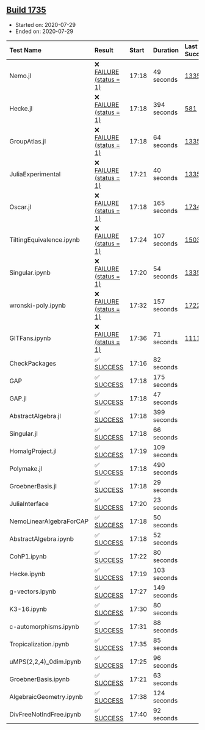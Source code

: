 ## [Build 1735](https://oscarci.mathematik.uni-kl.de/job/oscar-julia-1.4/1735/)

* Started on: 2020-07-29
* Ended on: 2020-07-29

| Test Name    | Result | Start | Duration | Last Success | First Failure |
|:-------------|:-------|:------|:---------|:-------------|:--------------|
| Nemo.jl | ❌ [FAILURE (status = 1)](https://oscarci.mathematik.uni-kl.de/job/oscar-julia-1.4/1735/artifact/logs/build-1735/Nemo.jl.log) | 17:18 | 49 seconds | [1335](https://oscarci.mathematik.uni-kl.de/job/oscar-julia-1.4/1335/) | [1336](https://oscarci.mathematik.uni-kl.de/job/oscar-julia-1.4/1336/) |
| Hecke.jl | ❌ [FAILURE (status = 1)](https://oscarci.mathematik.uni-kl.de/job/oscar-julia-1.4/1735/artifact/logs/build-1735/Hecke.jl.log) | 17:18 | 394 seconds | [581](https://oscarci.mathematik.uni-kl.de/job/oscar-julia-1.4/581/) | [582](https://oscarci.mathematik.uni-kl.de/job/oscar-julia-1.4/582/) |
| GroupAtlas.jl | ❌ [FAILURE (status = 1)](https://oscarci.mathematik.uni-kl.de/job/oscar-julia-1.4/1735/artifact/logs/build-1735/GroupAtlas.jl.log) | 17:18 | 64 seconds | [1335](https://oscarci.mathematik.uni-kl.de/job/oscar-julia-1.4/1335/) | [1336](https://oscarci.mathematik.uni-kl.de/job/oscar-julia-1.4/1336/) |
| JuliaExperimental | ❌ [FAILURE (status = 1)](https://oscarci.mathematik.uni-kl.de/job/oscar-julia-1.4/1735/artifact/logs/build-1735/JuliaExperimental.log) | 17:21 | 40 seconds | [1335](https://oscarci.mathematik.uni-kl.de/job/oscar-julia-1.4/1335/) | [1336](https://oscarci.mathematik.uni-kl.de/job/oscar-julia-1.4/1336/) |
| Oscar.jl | ❌ [FAILURE (status = 1)](https://oscarci.mathematik.uni-kl.de/job/oscar-julia-1.4/1735/artifact/logs/build-1735/Oscar.jl.log) | 17:18 | 165 seconds | [1734](https://oscarci.mathematik.uni-kl.de/job/oscar-julia-1.4/1734/) | [1735](https://oscarci.mathematik.uni-kl.de/job/oscar-julia-1.4/1735/) |
| TiltingEquivalence.ipynb | ❌ [FAILURE (status = 1)](https://oscarci.mathematik.uni-kl.de/job/oscar-julia-1.4/1735/artifact/logs/build-1735/TiltingEquivalence.ipynb.log) | 17:24 | 107 seconds | [1503](https://oscarci.mathematik.uni-kl.de/job/oscar-julia-1.4/1503/) | [1504](https://oscarci.mathematik.uni-kl.de/job/oscar-julia-1.4/1504/) |
| Singular.ipynb | ❌ [FAILURE (status = 1)](https://oscarci.mathematik.uni-kl.de/job/oscar-julia-1.4/1735/artifact/logs/build-1735/Singular.ipynb.log) | 17:20 | 54 seconds | [1335](https://oscarci.mathematik.uni-kl.de/job/oscar-julia-1.4/1335/) | [1336](https://oscarci.mathematik.uni-kl.de/job/oscar-julia-1.4/1336/) |
| wronski-poly.ipynb | ❌ [FAILURE (status = 1)](https://oscarci.mathematik.uni-kl.de/job/oscar-julia-1.4/1735/artifact/logs/build-1735/wronski-poly.ipynb.log) | 17:32 | 157 seconds | [1722](https://oscarci.mathematik.uni-kl.de/job/oscar-julia-1.4/1722/) | [1723](https://oscarci.mathematik.uni-kl.de/job/oscar-julia-1.4/1723/) |
| GITFans.ipynb | ❌ [FAILURE (status = 1)](https://oscarci.mathematik.uni-kl.de/job/oscar-julia-1.4/1735/artifact/logs/build-1735/GITFans.ipynb.log) | 17:36 | 71 seconds | [1111](https://oscarci.mathematik.uni-kl.de/job/oscar-julia-1.4/1111/) | [1112](https://oscarci.mathematik.uni-kl.de/job/oscar-julia-1.4/1112/) |
| CheckPackages | ✅ [SUCCESS](https://oscarci.mathematik.uni-kl.de/job/oscar-julia-1.4/1735/artifact/logs/build-1735/CheckPackages.log) | 17:16 | 82 seconds |  |  |
| GAP | ✅ [SUCCESS](https://oscarci.mathematik.uni-kl.de/job/oscar-julia-1.4/1735/artifact/logs/build-1735/GAP.log) | 17:18 | 175 seconds |  |  |
| GAP.jl | ✅ [SUCCESS](https://oscarci.mathematik.uni-kl.de/job/oscar-julia-1.4/1735/artifact/logs/build-1735/GAP.jl.log) | 17:18 | 47 seconds |  |  |
| AbstractAlgebra.jl | ✅ [SUCCESS](https://oscarci.mathematik.uni-kl.de/job/oscar-julia-1.4/1735/artifact/logs/build-1735/AbstractAlgebra.jl.log) | 17:18 | 399 seconds |  |  |
| Singular.jl | ✅ [SUCCESS](https://oscarci.mathematik.uni-kl.de/job/oscar-julia-1.4/1735/artifact/logs/build-1735/Singular.jl.log) | 17:18 | 66 seconds |  |  |
| HomalgProject.jl | ✅ [SUCCESS](https://oscarci.mathematik.uni-kl.de/job/oscar-julia-1.4/1735/artifact/logs/build-1735/HomalgProject.jl.log) | 17:19 | 109 seconds |  |  |
| Polymake.jl | ✅ [SUCCESS](https://oscarci.mathematik.uni-kl.de/job/oscar-julia-1.4/1735/artifact/logs/build-1735/Polymake.jl.log) | 17:18 | 490 seconds |  |  |
| GroebnerBasis.jl | ✅ [SUCCESS](https://oscarci.mathematik.uni-kl.de/job/oscar-julia-1.4/1735/artifact/logs/build-1735/GroebnerBasis.jl.log) | 17:18 | 29 seconds |  |  |
| JuliaInterface | ✅ [SUCCESS](https://oscarci.mathematik.uni-kl.de/job/oscar-julia-1.4/1735/artifact/logs/build-1735/JuliaInterface.log) | 17:20 | 23 seconds |  |  |
| NemoLinearAlgebraForCAP | ✅ [SUCCESS](https://oscarci.mathematik.uni-kl.de/job/oscar-julia-1.4/1735/artifact/logs/build-1735/NemoLinearAlgebraForCAP.log) | 17:18 | 50 seconds |  |  |
| AbstractAlgebra.ipynb | ✅ [SUCCESS](https://oscarci.mathematik.uni-kl.de/job/oscar-julia-1.4/1735/artifact/logs/build-1735/AbstractAlgebra.ipynb.log) | 17:18 | 52 seconds |  |  |
| CohP1.ipynb | ✅ [SUCCESS](https://oscarci.mathematik.uni-kl.de/job/oscar-julia-1.4/1735/artifact/logs/build-1735/CohP1.ipynb.log) | 17:22 | 80 seconds |  |  |
| Hecke.ipynb | ✅ [SUCCESS](https://oscarci.mathematik.uni-kl.de/job/oscar-julia-1.4/1735/artifact/logs/build-1735/Hecke.ipynb.log) | 17:19 | 103 seconds |  |  |
| g-vectors.ipynb | ✅ [SUCCESS](https://oscarci.mathematik.uni-kl.de/job/oscar-julia-1.4/1735/artifact/logs/build-1735/g-vectors.ipynb.log) | 17:27 | 149 seconds |  |  |
| K3-16.ipynb | ✅ [SUCCESS](https://oscarci.mathematik.uni-kl.de/job/oscar-julia-1.4/1735/artifact/logs/build-1735/K3-16.ipynb.log) | 17:30 | 80 seconds |  |  |
| c-automorphisms.ipynb | ✅ [SUCCESS](https://oscarci.mathematik.uni-kl.de/job/oscar-julia-1.4/1735/artifact/logs/build-1735/c-automorphisms.ipynb.log) | 17:31 | 88 seconds |  |  |
| Tropicalization.ipynb | ✅ [SUCCESS](https://oscarci.mathematik.uni-kl.de/job/oscar-julia-1.4/1735/artifact/logs/build-1735/Tropicalization.ipynb.log) | 17:35 | 85 seconds |  |  |
| uMPS(2,2,4)_0dim.ipynb | ✅ [SUCCESS](https://oscarci.mathematik.uni-kl.de/job/oscar-julia-1.4/1735/artifact/logs/build-1735/uMPS-2-2-4-_0dim.ipynb.log) | 17:25 | 96 seconds |  |  |
| GroebnerBasis.ipynb | ✅ [SUCCESS](https://oscarci.mathematik.uni-kl.de/job/oscar-julia-1.4/1735/artifact/logs/build-1735/GroebnerBasis.ipynb.log) | 17:21 | 63 seconds |  |  |
| AlgebraicGeometry.ipynb | ✅ [SUCCESS](https://oscarci.mathematik.uni-kl.de/job/oscar-julia-1.4/1735/artifact/logs/build-1735/AlgebraicGeometry.ipynb.log) | 17:38 | 124 seconds |  |  |
| DivFreeNotIndFree.ipynb | ✅ [SUCCESS](https://oscarci.mathematik.uni-kl.de/job/oscar-julia-1.4/1735/artifact/logs/build-1735/DivFreeNotIndFree.ipynb.log) | 17:40 | 92 seconds |  |  |
